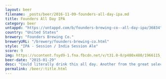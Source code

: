 ```yaml
---
layout: beer
filename: _posts/beer/2016-11-09-founders-all-day-ipa.md
title: Founders All Day IPA
category: beer
untappd: "https://untappd.com/b/founders-brewing-co--all-day-ipa/36834"
country: "United States"
brewery: "Founders Brewing Co."
breweryURL: "/brewery/founders-brewing-co.html"
style: "IPA - Session / India Session Ale"
score: 9
img: https://scontent.fsyd9-1.fna.fbcdn.net/v/t31.0-0/p480x480/1966115_10153055771108745_5413724920939008977_o.jpg?_nc_cat=110&_nc_sid=e007fa&_nc_ohc=3ndrT-KcOG0AX_wgmaw&_nc_ht=scontent.fsyd9-1.fna&tp=6&oh=acd3bb36d650dd0ddb23a3e6e86f18fe&oe=5F94B39D
beer-date: "2015-01-29"
desc: "Could literally drink this all day. Another from the great selection at Parsons"
permalink: /beer/:title.html
---
```

